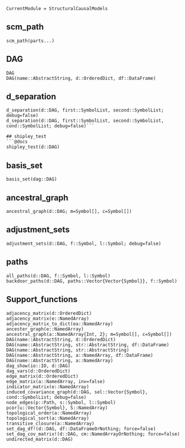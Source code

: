 ```@meta
CurrentModule = StructuralCausalModels
```

## scm_path
```@docs
scm_path(parts...)
```

## DAG
```@docs
DAG
DAG(name::AbstractString, d::OrderedDict, df::DataFrame)
```

## d_separation
```@docs
d_separation(d::DAG, first::SymbolList, second::SymbolList; debug=false)
d_separation(d::DAG, first::SymbolList, second::SymbolList, cond::SymbolList; debug=false)```

## shipley_test
```@docs
shipley_test(d::DAG)
```

## basis_set
```@docs
basis_set(dag::DAG)
```

## ancestral_graph
```@docs
ancestral_graph(d::DAG; m=Symbol[], c=Symbol[])
```

## adjustment_sets
```@docs
adjustment_sets(d::DAG, f::Symbol, l::Symbol; debug=false)
```

## paths
```@docs
all_paths(d::DAG, f::Symbol, l::Symbol)
backdoor_paths(d::DAG, paths::Vector{Vector{Symbol}}, f::Symbol)
```

## Support_functions
```@docs
adjacency_matrix(d::OrderedDict)
adjacency_matrix(e::NamedArray)
adjacency_matrix_to_dict(ea::NamedArray)
ancester_graph(e::NamedArray)
ancestral_graph(a::NamedArray{Int, 2}; m=Symbol[], c=Symbol[])
DAG(name::AbstractString, d::OrderedDict)
DAG(name::AbstractString, str::AbstractString, df::DataFrame)
DAG(name::AbstractString, str::AbstractString)
DAG(name::AbstractString, a::NamedArray, df::DataFrame)
DAG(name::AbstractString, a::NamedArray)
dag_show(io::IO, d::DAG)
dag_vars(d::OrderedDict)
edge_matrix(d::OrderedDict)
edge_matrix(a::NamedArray, inv=false)
indicator_matrix(e::NamedArray)
induced_covariance_graph(d::DAG, sel::Vector{Symbol}, cond::SymbolList; debug=false)
node_edges(p::Path, s::Symbol, l::Symbol)
pcor(u::Vector{Symbol}, S::NamedArray)
topological_order(a::NamedArray)
topological_sort(a::NamedArray)
transitive_closure(a::NamedArray)
set_dag_df!(d::DAG, df::DataFrameOrNothing; force=false)
set_dag_cov_matrix!(d::DAG, cm::NamedArrayOrNothing; force=false)
undirected_matrix(d::DAG)
```